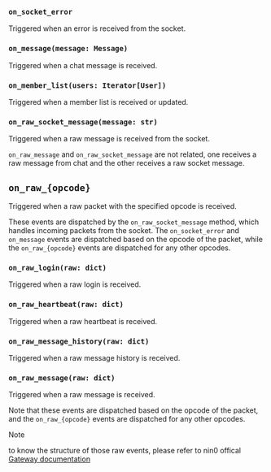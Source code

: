 ### `on_socket_error`

Triggered when an error is received from the socket.

### `on_message(message: Message)`

Triggered when a chat message is received.

### `on_member_list(users: Iterator[User])`

Triggered when a member list is received or updated.

### `on_raw_socket_message(message: str)`

Triggered when a raw message is received from the socket.

`on_raw_message` and `on_raw_socket_message` are not related, one receives a raw message from chat and the other receives a raw socket message.

## `on_raw_{opcode}`

Triggered when a raw packet with the specified opcode is received.

These events are dispatched by the `on_raw_socket_message` method, which handles incoming packets from the socket. The `on_socket_error` and `on_message` events are dispatched based on the opcode of the packet, while the `on_raw_{opcode}` events are dispatched for any other opcodes.

### `on_raw_login(raw: dict)`

Triggered when a raw login is received.

### `on_raw_heartbeat(raw: dict)`

Triggered when a raw heartbeat is received.

### `on_raw_message_history(raw: dict)`

Triggered when a raw message history is received.

### `on_raw_message(raw: dict)`

Triggered when a raw message is received.

Note that these events are dispatched based on the opcode of the packet, and the `on_raw_{opcode}` events are dispatched for any other opcodes.

> [!NOTE]
> to know the structure of those raw events, please refer to nin0 offical [Gateway documentation](https://github.com/nin0chat/docs/wiki/Gateway)
